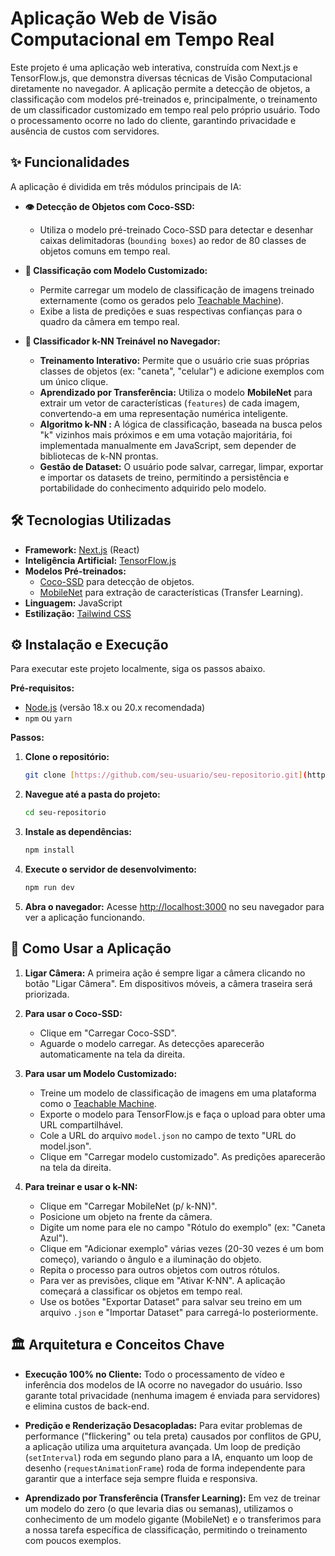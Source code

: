# Aplicação Web de Visão Computacional em Tempo Real

Este projeto é uma aplicação web interativa, construída com Next.js e TensorFlow.js, que demonstra diversas técnicas de Visão Computacional diretamente no navegador. A aplicação permite a detecção de objetos, a classificação com modelos pré-treinados e, principalmente, o treinamento de um classificador customizado em tempo real pelo próprio usuário. Todo o processamento ocorre no lado do cliente, garantindo privacidade e ausência de custos com servidores.

## ✨ Funcionalidades

A aplicação é dividida em três módulos principais de IA:

* **👁️ Detecção de Objetos com Coco-SSD:**
    * Utiliza o modelo pré-treinado Coco-SSD para detectar e desenhar caixas delimitadoras (`bounding boxes`) ao redor de 80 classes de objetos comuns em tempo real.

* **🧠 Classificação com Modelo Customizado:**
    * Permite carregar um modelo de classificação de imagens treinado externamente (como os gerados pelo [Teachable Machine](https://teachablemachine.withgoogle.com/)).
    * Exibe a lista de predições e suas respectivas confianças para o quadro da câmera em tempo real.

* **🚀 Classificador k-NN Treinável no Navegador:**
    * **Treinamento Interativo:** Permite que o usuário crie suas próprias classes de objetos (ex: "caneta", "celular") e adicione exemplos com um único clique.
    * **Aprendizado por Transferência:** Utiliza o modelo **MobileNet** para extrair um vetor de características (`features`) de cada imagem, convertendo-a em uma representação numérica inteligente.
    * **Algoritmo k-NN :** A lógica de classificação, baseada na busca pelos "k" vizinhos mais próximos e em uma votação majoritária, foi implementada manualmente em JavaScript, sem depender de bibliotecas de k-NN prontas.
    * **Gestão de Dataset:** O usuário pode salvar, carregar, limpar, exportar e importar os datasets de treino, permitindo a persistência e portabilidade do conhecimento adquirido pelo modelo.

## 🛠️ Tecnologias Utilizadas

* **Framework:** [Next.js](https://nextjs.org/) (React)
* **Inteligência Artificial:** [TensorFlow.js](https://www.tensorflow.org/js)
* **Modelos Pré-treinados:**
    * [Coco-SSD](https://github.com/tensorflow/tfjs-models/tree/master/coco-ssd) para detecção de objetos.
    * [MobileNet](https://github.com/tensorflow/tfjs-models/tree/master/mobilenet) para extração de características (Transfer Learning).
* **Linguagem:** JavaScript
* **Estilização:** [Tailwind CSS](https://tailwindcss.com/)

## ⚙️ Instalação e Execução

Para executar este projeto localmente, siga os passos abaixo.

**Pré-requisitos:**
* [Node.js](https://nodejs.org/) (versão 18.x ou 20.x recomendada)
* `npm` ou `yarn`

**Passos:**

1.  **Clone o repositório:**
    ```bash
    git clone [https://github.com/seu-usuario/seu-repositorio.git](https://github.com/seu-usuario/seu-repositorio.git)
    ```

2.  **Navegue até a pasta do projeto:**
    ```bash
    cd seu-repositorio
    ```

3.  **Instale as dependências:**
    ```bash
    npm install
    ```

4.  **Execute o servidor de desenvolvimento:**
    ```bash
    npm run dev
    ```

5.  **Abra o navegador:**
    Acesse [http://localhost:3000](http://localhost:3000) no seu navegador para ver a aplicação funcionando.

## 📖 Como Usar a Aplicação

1.  **Ligar Câmera:** A primeira ação é sempre ligar a câmera clicando no botão "Ligar Câmera". Em dispositivos móveis, a câmera traseira será priorizada.

2.  **Para usar o Coco-SSD:**
    * Clique em "Carregar Coco-SSD".
    * Aguarde o modelo carregar. As detecções aparecerão automaticamente na tela da direita.

3.  **Para usar um Modelo Customizado:**
    * Treine um modelo de classificação de imagens em uma plataforma como o [Teachable Machine](https://teachablemachine.withgoogle.com/).
    * Exporte o modelo para TensorFlow.js e faça o upload para obter uma URL compartilhável.
    * Cole a URL do arquivo `model.json` no campo de texto "URL do model.json".
    * Clique em "Carregar modelo customizado". As predições aparecerão na tela da direita.

4.  **Para treinar e usar o k-NN:**
    * Clique em "Carregar MobileNet (p/ k-NN)".
    * Posicione um objeto na frente da câmera.
    * Digite um nome para ele no campo "Rótulo do exemplo" (ex: "Caneta Azul").
    * Clique em "Adicionar exemplo" várias vezes (20-30 vezes é um bom começo), variando o ângulo e a iluminação do objeto.
    * Repita o processo para outros objetos com outros rótulos.
    * Para ver as previsões, clique em "Ativar K-NN". A aplicação começará a classificar os objetos em tempo real.
    * Use os botões "Exportar Dataset" para salvar seu treino em um arquivo `.json` e "Importar Dataset" para carregá-lo posteriormente.

## 🏛️ Arquitetura e Conceitos Chave

* **Execução 100% no Cliente:** Todo o processamento de vídeo e inferência dos modelos de IA ocorre no navegador do usuário. Isso garante total privacidade (nenhuma imagem é enviada para servidores) e elimina custos de back-end.

* **Predição e Renderização Desacopladas:** Para evitar problemas de performance ("flickering" ou tela preta) causados por conflitos de GPU, a aplicação utiliza uma arquitetura avançada. Um loop de predição (`setInterval`) roda em segundo plano para a IA, enquanto um loop de desenho (`requestAnimationFrame`) roda de forma independente para garantir que a interface seja sempre fluida e responsiva.

* **Aprendizado por Transferência (Transfer Learning):** Em vez de treinar um modelo do zero (o que levaria dias ou semanas), utilizamos o conhecimento de um modelo gigante (MobileNet) e o transferimos para a nossa tarefa específica de classificação, permitindo o treinamento com poucos exemplos.
